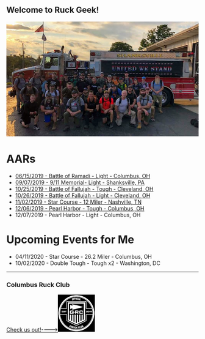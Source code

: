 ## Welcome to Ruck Geek!

![Shanksville Light Class Photo](images/FB_IMG_1568023064863.jpg "Shanksville Light Class Photo")

# AARs
* [06/15/2019 - Battle of Ramadi - Light - Columbus, OH](2019/06/battle-of-ramadi-light.MD)
* [09/07/2019 - 9/11 Memorial- Light - Shanksville, PA](2019/09/911Memorial.md)
* [10/25/2019 - Battle of Fallujah - Tough - Cleveland, OH](2019/10/battleOfFallujahTough.md)
* [10/26/2019 - Battle of Fallujah - Light - Cleveland, OH](2019/10/battleOfFallujahLight.md)
* [11/02/2019 - Star Course - 12 Miler - Nashville, TN](2019/11/Nashville12MileStarCourse.md)
* [12/06/2019 - Pearl Harbor - Tough - Columbus, OH](2019/12/pearlHarborTough.md)
* 12/07/2019 - Pearl Harbor - Light - Columbus, OH

# Upcoming Events for Me
* 04/11/2020 - Star Course - 26.2 Miler - Columbus, OH
* 10/02/2020 - Double Tough - Tough x2 - Washington, DC

---
### Columbus Ruck Club
[Check us out!---->![GORUCK Official Club](images/goruckClubSmall.png)](https://www.facebook.com/columbusruckingclub/)
